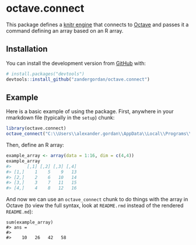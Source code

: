 
<!-- README.md is generated from README.Rmd. Please edit that file -->

# octave.connect

<!-- badges: start -->
<!-- badges: end -->

This package defines a [knitr
engine](https://bookdown.org/yihui/rmarkdown-cookbook/custom-engine.html)
that connects to [Octave](https://www.gnu.org/software/octave/) and
passes it a command defining an array based on an R array.

## Installation

You can install the development version from
[GitHub](https://github.com/) with:

``` r
# install.packages("devtools")
devtools::install_github("zandergordan/octave.connect")
```

## Example

Here is a basic example of using the package. First, anywhere in your
rmarkdown file (typically in the `setup`) chunk:

``` r
library(octave.connect)
octave_connect("C:\\Users\\alexander.gordan\\AppData\\Local\\Programs\\GNU Octave\\Octave-6.1.0\\mingw64\\bin\\octave")
```

Then, define an R array:

``` r
example_array <- array(data = 1:16, dim = c(4,4))
example_array
#>      [,1] [,2] [,3] [,4]
#> [1,]    1    5    9   13
#> [2,]    2    6   10   14
#> [3,]    3    7   11   15
#> [4,]    4    8   12   16
```

And now we can use an `octave_connect` chunk to do things with the array
in Octave (to view the full syntax, look at `README.rmd` instead of the
rendered `README.md`):

``` octave_connect
sum(example_array)
#> ans =
#> 
#>    10   26   42   58
```
